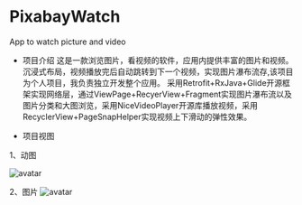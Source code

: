 # PixabayWatch
App to watch picture and video

+ 项目介绍
这是一款浏览图片，看视频的软件，应用内提供丰富的图片和视频。沉浸式布局，视频播放完后自动跳转到下一个视频，实现图片瀑布流存,该项目为个人项目，我负责独立开发整个应用。
采用Retrofit+RxJava+Glide开源框架实现网络层，通过ViewPage+RecyerView+Fragment实现图片瀑布流以及图片分类和大图浏览，采用NiceVideoPlayer开源库播放视频，采用RecyclerView+PageSnapHelper实现视频上下滑动的弹性效果。

+ 项目视图

1、动图

![avatar](https://github.com/ZouWe/PixabayWatch/blob/master/videos/myVideo.gif)

2、图片
![avatar](https://github.com/ZouWe/PixabayWatch/blob/master/videos/%E7%A4%BA%E4%BE%8B%E5%9B%BE.png)
